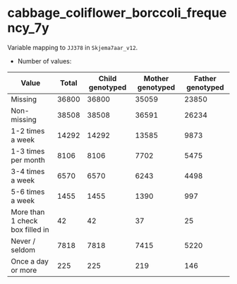 # cabbage_coliflower_borccoli_frequency_7y
Variable mapping to `JJ378` in `Skjema7aar_v12`.
- Number of values:

| Value | Total | Child genotyped | Mother genotyped | Father genotyped |
| ----- | ----- | --------------- | ---------------- | ---------------- |
| Missing | 36800 | 36800 | 35059 | 23850 |
| Non-missing | 38508 | 38508 | 36591 | 26234 |
| 1-2 times a week | 14292 | 14292 | 13585 |9873 |
| 1-3 times per month | 8106 | 8106 | 7702 |5475 |
| 3-4 times a week | 6570 | 6570 | 6243 |4498 |
| 5-6 times a week | 1455 | 1455 | 1390 |997 |
| More than 1 check box filled in | 42 | 42 | 37 |25 |
| Never / seldom | 7818 | 7818 | 7415 |5220 |
| Once a day or more | 225 | 225 | 219 |146 |



